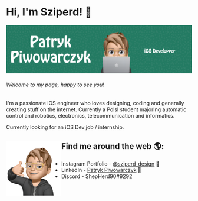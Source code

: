# Hi, I'm Sziperd! 👋
<img src="https://github.com/Sziperd/Portfolio/blob/main/My%20project.png?raw=true" alt="banner that says Patryk Piwowarczyk">



###### Welcome to my page, happy to see you!

I'm a passionate iOS engineer who loves designing, coding and generally creating stuff on the internet. Currently a Polsl student majoring automatic control and robotics, electronics, telecommunication and informatics.

Currently looking for an iOS Dev job / internship.


## Find me around the web 🌎:<a href="https://www.instagram.com/sziperd_design/"><img align="left" width="150" height="150" src="https://github.com/Sziperd/Portfolio/blob/main/UJvjpCkQ_4x.jpg.png?raw=true"></a>
- Instagram Portfolio - [@sziperd_design](https://www.instagram.com/sziperd_design/) 📱
- LinkedIn - [Patryk Piwowarczyk](https://www.linkedin.com/in/patryk-piwowarczyk-45b427199/) 💼
- Discord - ShepHerd90#9292

